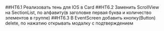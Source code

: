 ##HT6.1 Реализовать тень для IOS в Card
##HT6.2 Заменить ScrollView на SectionList, по алфавиту(в заголовке первая буква и количество элементов в группе)
##HT6.3 В EventScreen добавить кнопку(Button) delete, по нажатию открывать модалку с подтверждением